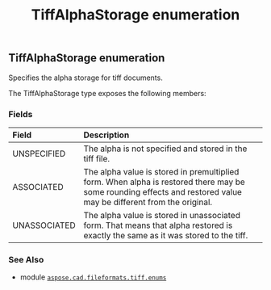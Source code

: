 ﻿---
title: TiffAlphaStorage enumeration
second_title: Aspose.CAD for Python via .NET API References
description: 
type: docs
weight: 20
url: /python-net/aspose.cad.fileformats.tiff.enums/tiffalphastorage/
is_root: false
---

## TiffAlphaStorage enumeration

Specifies the alpha storage for tiff documents.



The TiffAlphaStorage type exposes the following members:

### Fields
| Field | Description |
| :- | :- |
| UNSPECIFIED | The alpha is not specified and stored in the tiff file. |
| ASSOCIATED | The alpha value is stored in premultiplied form. When alpha is restored there may be some rounding effects and restored value may be different from the original. |
| UNASSOCIATED | The alpha value is stored in unassociated form. That means that alpha restored is exactly the same as it was stored to the tiff. |



### See Also
* module [`aspose.cad.fileformats.tiff.enums`](..)
